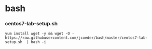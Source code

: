 # bash

### centos7-lab-setup.sh
`yum install wget -y && wget -O - https://raw.githubusercontent.com/jcoeder/bash/master/centos7-lab-setup.sh  | bash -i`
